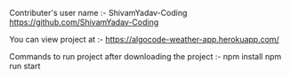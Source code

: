 Contributer's user name :- ShivamYadav-Coding
https://github.com/ShivamYadav-Coding

You can view project at :- https://algocode-weather-app.herokuapp.com/

Commands to run project after downloading the project :-
npm install
npm run start